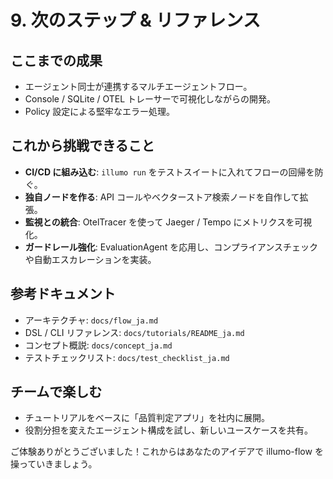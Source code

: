 # 9. 次のステップ & リファレンス

## ここまでの成果
- エージェント同士が連携するマルチエージェントフロー。
- Console / SQLite / OTEL トレーサーで可視化しながらの開発。
- Policy 設定による堅牢なエラー処理。

## これから挑戦できること
- **CI/CD に組み込む**: `illumo run` をテストスイートに入れてフローの回帰を防ぐ。
- **独自ノードを作る**: API コールやベクターストア検索ノードを自作して拡張。
- **監視との統合**: OtelTracer を使って Jaeger / Tempo にメトリクスを可視化。
- **ガードレール強化**: EvaluationAgent を応用し、コンプライアンスチェックや自動エスカレーションを実装。

## 参考ドキュメント
- アーキテクチャ: `docs/flow_ja.md`
- DSL / CLI リファレンス: `docs/tutorials/README_ja.md`
- コンセプト概説: `docs/concept_ja.md`
- テストチェックリスト: `docs/test_checklist_ja.md`

## チームで楽しむ
- チュートリアルをベースに「品質判定アプリ」を社内に展開。
- 役割分担を変えたエージェント構成を試し、新しいユースケースを共有。

ご体験ありがとうございました！これからはあなたのアイデアで illumo-flow を操っていきましょう。
